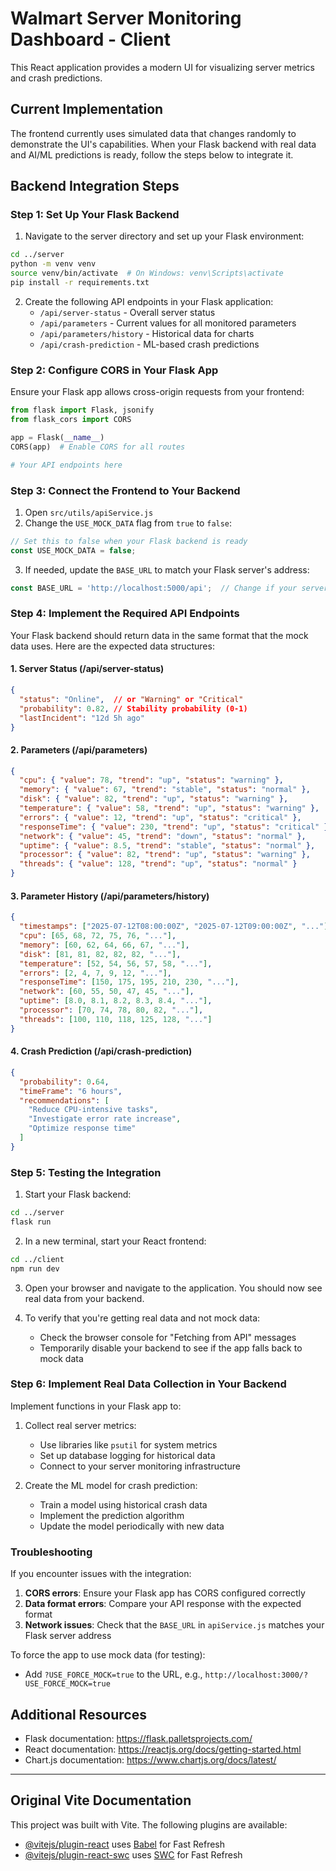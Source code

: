 # Walmart Server Monitoring Dashboard - Client

This React application provides a modern UI for visualizing server metrics and crash predictions.

## Current Implementation

The frontend currently uses simulated data that changes randomly to demonstrate the UI's capabilities. When your Flask backend with real data and AI/ML predictions is ready, follow the steps below to integrate it.

## Backend Integration Steps

### Step 1: Set Up Your Flask Backend

1. Navigate to the server directory and set up your Flask environment:
```bash
cd ../server
python -m venv venv
source venv/bin/activate  # On Windows: venv\Scripts\activate
pip install -r requirements.txt
```

2. Create the following API endpoints in your Flask application:
   - `/api/server-status` - Overall server status
   - `/api/parameters` - Current values for all monitored parameters
   - `/api/parameters/history` - Historical data for charts
   - `/api/crash-prediction` - ML-based crash predictions

### Step 2: Configure CORS in Your Flask App

Ensure your Flask app allows cross-origin requests from your frontend:

```python
from flask import Flask, jsonify
from flask_cors import CORS

app = Flask(__name__)
CORS(app)  # Enable CORS for all routes

# Your API endpoints here
```

### Step 3: Connect the Frontend to Your Backend

1. Open `src/utils/apiService.js`
2. Change the `USE_MOCK_DATA` flag from `true` to `false`:

```javascript
// Set this to false when your Flask backend is ready
const USE_MOCK_DATA = false;
```

3. If needed, update the `BASE_URL` to match your Flask server's address:

```javascript
const BASE_URL = 'http://localhost:5000/api';  // Change if your server runs on a different port
```

### Step 4: Implement the Required API Endpoints

Your Flask backend should return data in the same format that the mock data uses. Here are the expected data structures:

#### 1. Server Status (/api/server-status)

```json
{
  "status": "Online",  // or "Warning" or "Critical"
  "probability": 0.82, // Stability probability (0-1)
  "lastIncident": "12d 5h ago"
}
```

#### 2. Parameters (/api/parameters)

```json
{
  "cpu": { "value": 78, "trend": "up", "status": "warning" },
  "memory": { "value": 67, "trend": "stable", "status": "normal" },
  "disk": { "value": 82, "trend": "up", "status": "warning" },
  "temperature": { "value": 58, "trend": "up", "status": "warning" },
  "errors": { "value": 12, "trend": "up", "status": "critical" },
  "responseTime": { "value": 230, "trend": "up", "status": "critical" },
  "network": { "value": 45, "trend": "down", "status": "normal" },
  "uptime": { "value": 8.5, "trend": "stable", "status": "normal" },
  "processor": { "value": 82, "trend": "up", "status": "warning" },
  "threads": { "value": 128, "trend": "up", "status": "normal" }
}
```

#### 3. Parameter History (/api/parameters/history)

```json
{
  "timestamps": ["2025-07-12T08:00:00Z", "2025-07-12T09:00:00Z", "..."],
  "cpu": [65, 68, 72, 75, 76, "..."],
  "memory": [60, 62, 64, 66, 67, "..."],
  "disk": [81, 81, 82, 82, 82, "..."],
  "temperature": [52, 54, 56, 57, 58, "..."],
  "errors": [2, 4, 7, 9, 12, "..."],
  "responseTime": [150, 175, 195, 210, 230, "..."],
  "network": [60, 55, 50, 47, 45, "..."],
  "uptime": [8.0, 8.1, 8.2, 8.3, 8.4, "..."],
  "processor": [70, 74, 78, 80, 82, "..."],
  "threads": [100, 110, 118, 125, 128, "..."]
}
```

#### 4. Crash Prediction (/api/crash-prediction)

```json
{
  "probability": 0.64,
  "timeFrame": "6 hours",
  "recommendations": [
    "Reduce CPU-intensive tasks",
    "Investigate error rate increase",
    "Optimize response time"
  ]
}
```

### Step 5: Testing the Integration

1. Start your Flask backend:
```bash
cd ../server
flask run
```

2. In a new terminal, start your React frontend:
```bash
cd ../client
npm run dev
```

3. Open your browser and navigate to the application. You should now see real data from your backend.

4. To verify that you're getting real data and not mock data:
   - Check the browser console for "Fetching from API" messages
   - Temporarily disable your backend to see if the app falls back to mock data

### Step 6: Implement Real Data Collection in Your Backend

Implement functions in your Flask app to:

1. Collect real server metrics:
   - Use libraries like `psutil` for system metrics
   - Set up database logging for historical data
   - Connect to your server monitoring infrastructure

2. Create the ML model for crash prediction:
   - Train a model using historical crash data
   - Implement the prediction algorithm
   - Update the model periodically with new data

### Troubleshooting

If you encounter issues with the integration:

1. **CORS errors**: Ensure your Flask app has CORS configured correctly
2. **Data format errors**: Compare your API response with the expected format
3. **Network issues**: Check that the `BASE_URL` in `apiService.js` matches your Flask server address

To force the app to use mock data (for testing):
- Add `?USE_FORCE_MOCK=true` to the URL, e.g., `http://localhost:3000/?USE_FORCE_MOCK=true`

## Additional Resources

- Flask documentation: https://flask.palletsprojects.com/
- React documentation: https://reactjs.org/docs/getting-started.html
- Chart.js documentation: https://www.chartjs.org/docs/latest/

---

## Original Vite Documentation

This project was built with Vite. The following plugins are available:

- [@vitejs/plugin-react](https://github.com/vitejs/vite-plugin-react/blob/main/packages/plugin-react) uses [Babel](https://babeljs.io/) for Fast Refresh
- [@vitejs/plugin-react-swc](https://github.com/vitejs/vite-plugin-react/blob/main/packages/plugin-react-swc) uses [SWC](https://swc.rs/) for Fast Refresh
